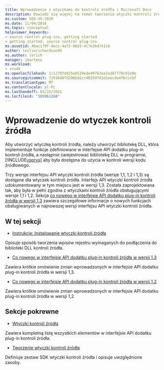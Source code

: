 ```yaml
---
title: Wprowadzenie z wtyczkami do kontroli źródła | Microsoft Docs
description: Dowiedz się więcej na temat tworzenia wtyczki kontroli źródła, która implementuje funkcje zdefiniowane w interfejsie API wtyczki kontroli źródła do użycia w kontroli wersji kodu źródłowego.
ms.custom: SEO-VS-2020
ms.date: 11/04/2016
ms.topic: conceptual
helpviewer_keywords:
- source control plug-ins, getting started
- getting started, source control plug-ins
ms.assetid: 46ac1f9f-4ecc-4a72-88d3-4c7e1647e1cb
author: leslierichardson95
ms.author: lerich
manager: jmartens
ms.workload:
- vssdk
ms.openlocfilehash: 1c1279fd425e8519ede49763ee2a307778c91e9e
ms.sourcegitcommit: f2916d8fd296b92cc402597d1d1eecda4f6cccbf
ms.translationtype: MT
ms.contentlocale: pl-PL
ms.lasthandoff: 03/25/2021
ms.locfileid: "105061260"
---
```

# <a name="get-started-with-source-control-plug-ins"></a>Wprowadzenie do wtyczek kontroli źródła
Aby utworzyć wtyczkę kontroli źródła, należy utworzyć bibliotekę DLL, która implementuje funkcje zdefiniowane w interfejsie API dodatku plug-in kontroli źródła, a następnie zarejestrować bibliotekę DLL w programie, [!INCLUDE[vsprvs](../../code-quality/includes/vsprvs_md.md)] aby była dostępna do użycia w kontroli wersji kodu źródłowego.

 Trzy wersje interfejsu API wtyczki kontroli źródła (wersje 1,1, 1,2 i 1,3) są dostępne dla wtyczek kontroli źródła. Interfejs API wtyczki kontroli źródła udokumentowany w tym miejscu jest w wersji 1,3. Została zaprojektowana tak, aby była w pełni zgodna z wtyczkami kontroli źródła obsługującymi wersje 1,1 i 1,2. Sekcja [co nowego w interfejsie API dodatku plug-in kontroli źródła w wersji 1,3](../../extensibility/internals/what-s-new-in-the-source-control-plug-in-api-version-1-3.md) zawiera szczegółowe informacje o nowych funkcjach obsługiwanych w najnowszej wersji interfejsu API wtyczki kontroli źródła.

## <a name="in-this-section"></a>W tej sekcji
- [Instrukcje: Instalowanie wtyczki kontroli źródła](../../extensibility/internals/how-to-install-a-source-control-plug-in.md)

 Opisuje sposób tworzenia wpisów rejestru wymaganych do podłączenia do biblioteki DLL kontroli źródła.

- [Co nowego w interfejsie API dodatku plug-in kontroli źródła w wersji 1,3](../../extensibility/internals/what-s-new-in-the-source-control-plug-in-api-version-1-3.md)

 Zawiera krótkie omówienie zmian wprowadzonych w interfejsie API dodatku plug-in kontroli źródła w wersji 1,3.

- [Co nowego w interfejsie API dodatku plug-in kontroli źródła w wersji 1,2](../../extensibility/internals/what-s-new-in-the-source-control-plug-in-api-version-1-2.md)

 Zawiera krótkie omówienie zmian wprowadzonych w interfejsie API dodatku plug-in kontroli źródła w wersji 1,2.

## <a name="related-sections"></a>Sekcje pokrewne
- [Wtyczki kontroli źródła](../../extensibility/source-control-plug-ins.md)

 Zawiera kompletną listę wszystkich elementów w interfejsie API dodatku plug-in kontroli źródła.

- [Tworzenie wtyczki kontroli źródła](../../extensibility/internals/creating-a-source-control-plug-in.md)

 Definiuje zestaw SDK wtyczki kontroli źródła i opisuje uwzględnione zasoby.
